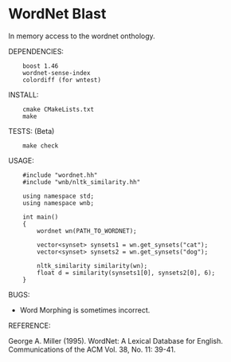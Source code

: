 
WordNet Blast
=============

In memory access to the wordnet onthology.

DEPENDENCIES:

        boost 1.46
        wordnet-sense-index
        colordiff (for wntest)

INSTALL:

        cmake CMakeLists.txt
        make

TESTS: (Beta)

        make check

USAGE:

        #include "wordnet.hh"
        #include "wnb/nltk_similarity.hh"

        using namespace std;
        using namespace wnb;

        int main()
        {
            wordnet wn(PATH_TO_WORDNET);

            vector<synset> synsets1 = wn.get_synsets("cat");
            vector<synset> synsets2 = wn.get_synsets("dog");

            nltk_similarity similarity(wn);
            float d = similarity(synsets1[0], synsets2[0], 6);
        }

BUGS:

 - Word Morphing is sometimes incorrect.

REFERENCE:

George A. Miller (1995). WordNet: A Lexical Database for English.
Communications of the ACM Vol. 38, No. 11: 39-41.
